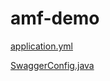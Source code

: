 # amf-demo

[application.yml](https://raw.githubusercontent.com/AMF-skcc/amf-demo/main/src/main/resources/application.yml)

[SwaggerConfig.java](https://raw.githubusercontent.com/AMF-skcc/amf-demo/main/src/main/java/com/example/amf/demo/app/config/SwaggerConfig.java)


